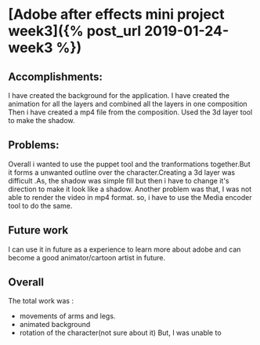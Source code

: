 
# [Adobe after effects mini project week3]({% post_url 2019-01-24-week3 %})
## Accomplishments:
I have created the background for the application.
I have created the animation for all the layers and combined all the layers in one composition
Then i have created a mp4 file from the composition.
Used the 3d layer tool to make the shadow.


## Problems:
Overall i wanted to use the puppet tool and the tranformations together.But it forms a unwanted outline over the character.Creating a 3d layer was difficult .As, the shadow was simple fill but then i have to change it's direction to make it look like a shadow.
Another problem was that, I was not able to render the video in mp4 format. so, i have to use the Media encoder tool to do the same.
## Future work
I can use it in future as a experience to learn more about adobe and can become a good animator/cartoon artist in future.
## Overall
The total work  was :
* movements of arms and legs.
* animated background
* rotation of the character(not sure about it)
But, I was unable to 
